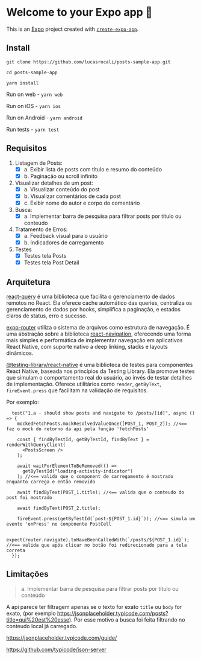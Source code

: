 # Welcome to your Expo app 👋

This is an [Expo](https://expo.dev) project created with [`create-expo-app`](https://www.npmjs.com/package/create-expo-app).

## Install

`git clone https://github.com/lucasrocali/posts-sample-app.git`

`cd posts-sample-app`

`yarn install`

Run on web - `yarn web`

Run on iOS - `yarn ios`

Run on Android - `yarn android`

Run tests - `yarn test`

## Requisitos

1. Listagem de Posts:
   - [x] a. Exibir lista de posts com título e resumo do conteúdo
   - [x] b. Paginação ou scroll infinito
2. Visualizar detalhes de um post:
   - [x] a. Visualizar conteúdo do post
   - [x] b. Visualizar comentários de cada post
   - [x] c. Exibir nome do autor e corpo do comentário
3. Busca:
   - [x] a. Implementar barra de pesquisa para filtrar posts por título ou conteúdo
4. Tratamento de Erros:
   - [x] a. Feedback visual para o usuário
   - [x] b. Indicadores de carregamento
5. Testes
   - [x] Testes tela Posts
   - [x] Testes tela Post Detail

## Arquitetura

[react-query](https://tanstack.com/query/latest) é uma biblioteca que facilita o gerenciamento de dados remotos no React. Ela oferece cache automático das queries, centraliza os gerenciamento de dados por hooks, simplifica a paginação, e estados claros de status, erro e sucesso.

[expo-router](https://docs.expo.dev/versions/latest/sdk/router/) utiliza o sistema de arquivos como estrutura de navegação. É uma abstração sobre a biblioteca [react-navigation](https://reactnavigation.org/), oferecendo uma forma mais simples e performática de implementar navegação em aplicativos React Native, com suporte nativo a deep linking, stacks e layouts dinâmicos.

[@testing-library/react-native](https://callstack.github.io/react-native-testing-library/) é uma biblioteca de testes para componentes React Native, baseada nos princípios da Testing Library. Ela promove testes que simulam o comportamento real do usuário, ao invés de testar detalhes de implementação. Oferece utilitários como `render`, `getByText`, `fireEvent.press` que facilitam na validação de requisitos.

Por exemplo:

```
  test("1.a - should show posts and navigate to /posts/[id]", async () => {
    mockedFetchPosts.mockResolvedValueOnce([POST_1, POST_2]); //<== faz o mock do retorno da api pela função 'fetchPosts'

    const { findByTestId, getByTestId, findByText } = renderWithQueryClient(
      <PostsScreen />
    );

    await waitForElementToBeRemoved(() =>
      getByTestId("loading-activity-indicator")
    ); //<== valida que o component de carregamento é mostrado enquanto carrega e então removido

    await findByText(POST_1.title); //<== valida que o conteudo do post foi mostrado

    await findByText(POST_2.title);

    fireEvent.press(getByTestId(`post-${POST_1.id}`)); //<== simula um evento 'onPress' no componente PostCell

    expect(router.navigate).toHaveBeenCalledWith(`/posts/${POST_1.id}`); //<== valida que após clicar no botão foi redirecionado para a tela correta
  });
```

## Limitações

> a. Implementar barra de pesquisa para filtrar posts por título ou conteúdo

A api parece ter filtragem apenas se o texto for exato `title` ou `body` for exato, (por exemplo https://jsonplaceholder.typicode.com/posts?title=qui%20est%20esse). Por esse motivo a busca foi feita filtrando no conteudo local já carregado.

https://jsonplaceholder.typicode.com/guide/

https://github.com/typicode/json-server
